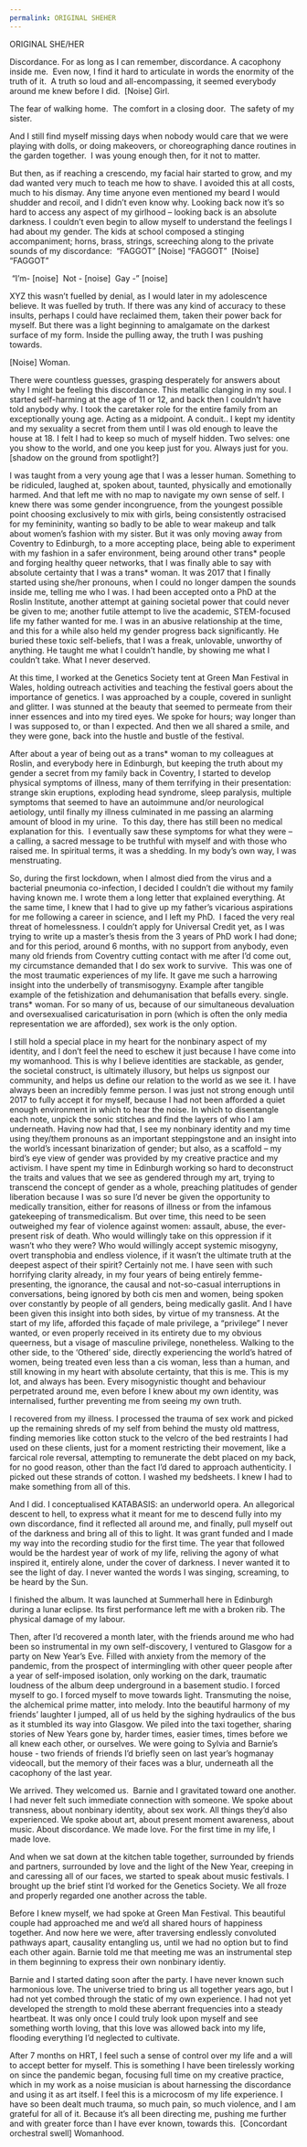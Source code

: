 ```yaml
---
permalink: ORIGINAL SHEHER
---
```

ORIGINAL SHE/HER 

Discordance. For as long as I can remember, discordance. A cacophony inside me. 
Even now, I find it hard to articulate in words the enormity of the truth of it. 
A truth so loud and all-encompassing, it seemed everybody around me knew before I did. 
[Noise]
Girl.

The fear of walking home. 
The comfort in a closing door. 
The safety of my sister. 

And I still find myself missing days when nobody would care that we were playing with dolls, or doing makeovers, or choreographing dance routines in the garden together. 
I was young enough then, for it not to matter. 

But then, as if reaching a crescendo, my facial hair started to grow, and my dad wanted very much to teach me how to shave. I avoided this at all costs, much to his dismay. Any time anyone even mentioned my beard I would shudder and recoil, and I didn’t even know why. Looking back now it’s so hard to access any aspect of my girlhood – looking back is an absolute darkness. I couldn’t even begin to allow myself to understand the feelings I had about my gender. The kids at school composed a stinging accompaniment; horns, brass, strings, screeching along to the private sounds of my discordance: 
“FAGGOT”
[Noise]
“FAGGOT” 
[Noise]
“FAGGOT”

 “I’m- [noise]
 Not - [noise]
 Gay -” [noise]


XYZ this wasn’t fuelled by denial, as I would later in my adolescence believe. It was fuelled by truth. If there was any kind of accuracy to these insults, perhaps I could have reclaimed them, taken their power back for myself. But there was a light beginning to amalgamate on the darkest surface of my form. Inside the pulling away, the truth I was pushing towards.

[Noise]
Woman.

There were countless guesses, grasping desperately for answers about why I might be feeling this discordance. This metallic clanging in my soul. I started self-harming at the age of 11 or 12, and back then I couldn’t have told anybody why. I took the caretaker role for the entire family from an exceptionally young age. Acting as a midpoint. A conduit.. I kept my identity and my sexuality a secret from them until I was old enough to leave the house at 18. I felt I had to keep so much of myself hidden. Two selves: one you show to the world, and one you keep just for you. Always just for you. 
[shadow on the ground from spotlight?]

I was taught from a very young age that I was a lesser human. Something to be ridiculed, laughed at, spoken about, taunted, physically and emotionally harmed. And that left me with no map to navigate my own sense of self. I knew there was some gender incongruence, from the youngest possible point choosing exclusively to mix with girls, being consistently ostracised for my femininity, wanting so badly to be able to wear makeup and talk about women’s fashion with my sister. But it was only moving away from Coventry to Edinburgh, to a more accepting place, being able to experiment with my fashion in a safer environment, being around other trans* people and forging healthy queer networks, that I was finally able to say with absolute certainty that I was a trans* woman. It was 2017 that I finally started using she/her pronouns, when I could no longer dampen the sounds inside me, telling me who I was. I had been accepted onto a PhD at the Roslin Institute, another attempt at gaining societal power that could never be given to me; another futile attempt to live the academic, STEM-focused life my father wanted for me. I was in an abusive relationship at the time, and this for a while also held my gender progress back significantly. He buried these toxic self-beliefs, that I was a freak, unlovable, unworthy of anything. He taught me what I couldn’t handle, by showing me what I couldn’t take. What I never deserved.

At this time, I worked at the Genetics Society tent at Green Man Festival in Wales, holding outreach activities and teaching the festival goers about the importance of genetics. I was approached by a couple, covered in sunlight and glitter. I was stunned at the beauty that seemed to permeate from their inner essences and into my tired eyes. We spoke for hours; way longer than I was supposed to, or than I expected. And then we all shared a smile, and they were gone, back into the hustle and bustle of the festival. 

After about a year of being out as a trans* woman to my colleagues at Roslin, and everybody here in Edinburgh, but keeping the truth about my gender a secret from my family back in Coventry, I started to develop physical symptoms of illness, many of them terrifying in their presentation: strange skin eruptions, exploding head syndrome, sleep paralysis, multiple symptoms that seemed to have an autoimmune and/or neurological aetiology, until finally my illness culminated in me passing an alarming amount of blood in my urine. 
To this day, there has still been no medical explanation for this. 
I eventually saw these symptoms for what they were – a calling, a sacred message to be truthful with myself and with those who raised me. In spiritual terms, it was a shedding. In my body’s own way, I was menstruating. 

So, during the first lockdown, when I almost died from the virus and a bacterial pneumonia co-infection, I decided I couldn’t die without my family having known me. I wrote them a long letter that explained everything. At the same time, I knew that I had to give up my father’s vicarious aspirations for me following a career in science, and I left my PhD. 
I faced the very real threat of homelessness. I couldn’t apply for Universal Credit yet, as I was trying to write up a master’s thesis from the 3 years of PhD work I had done; and for this period, around 6 months, with no support from anybody, even many old friends from Coventry cutting contact with me after I’d come out, my circumstance demanded that I do sex work to survive. 
This was one of the most traumatic experiences of my life. It gave me such a harrowing insight into the underbelly of transmisogyny. Example after tangible example of the fetishization and dehumanisation that befalls every. single. trans* woman. For so many of us, because of our simultaneous devaluation and oversexualised caricaturisation in porn (which is often the only media representation we are afforded), sex work is the only option.


I still hold a special place in my heart for the nonbinary aspect of my identity, and I don’t feel the need to eschew it just because I have come into my womanhood. This is why I believe identities are stackable, as gender, the societal construct, is ultimately illusory, but helps us signpost our community, and helps us define our relation to the world as we see it. I have always been an incredibly femme person. I was just not strong enough until 2017 to fully accept it for myself, because I had not been afforded a quiet enough environment in which to hear the noise. In which to disentangle each note, unpick the sonic stitches and find the layers of who I am underneath. Having now had that, I see my nonbinary identity and my time using they/them pronouns as an important steppingstone and an insight into the world’s incessant binarization of gender; but also, as a scaffold – my bird’s eye view of gender was provided by my creative practice and my activism. I have spent my time in Edinburgh working so hard to deconstruct the traits and values that we see as gendered through my art, trying to transcend the concept of gender as a whole, preaching platitudes of gender liberation because I was so sure I’d never be given the opportunity to medically transition, either for reasons of illness or from the infamous gatekeeping of transmedicalism. But over time, this need to be seen outweighed my fear of violence against women: assault, abuse, the ever-present risk of death.
Who would willingly take on this oppression if it wasn’t who they were? Who would willingly accept systemic misogyny, overt transphobia and endless violence, if it wasn’t the ultimate truth at the deepest aspect of their spirit? Certainly not me. I have seen with such horrifying clarity already, in my four years of being entirely femme-presenting, the ignorance, the causal and not-so-casual interruptions in conversations, being ignored by both cis men and women, being spoken over constantly by people of all genders, being medically gaslit. And I have been given this insight into both sides, by virtue of my transness. At the start of my life, afforded this façade of male privilege, a “privilege” I never wanted, or even properly received in its entirety due to my obvious queerness, but a visage of masculine privilege, nonetheless. Walking to the other side, to the ‘Othered’ side, directly experiencing the world’s hatred of women, being treated even less than a cis woman, less than a human, and still knowing in my heart with absolute certainty, that this is me. This is my lot, and always has been. Every misogynistic thought and behaviour perpetrated around me, even before I knew about my own identity, was internalised, further preventing me from seeing my own truth.

I recovered from my illness. I processed the trauma of sex work and picked up the remaining shreds of my self from behind the musty old mattress, finding memories like cotton stuck to the velcro of the bed restraints I had used on these clients, just for a moment restricting their movement, like a farcical role reversal, attempting to remunerate the debt placed on my back, for no good reason, other than the fact I’d dared to approach authenticity. I picked out these strands of cotton. I washed my bedsheets. I knew I had to make something from all of this. 

And I did. I conceptualised KATABASIS: an underworld opera. An allegorical descent to hell, to express what it meant for me to descend fully into my own discordance, find it reflected all around me, and finally, pull myself out of the darkness and bring all of this to light. It was grant funded and I made my way into the recording studio for the first time. The year that followed would be the hardest year of work of my life, reliving the agony of what inspired it, entirely alone, under the cover of darkness. I never wanted it to see the light of day. I never wanted the words I was singing, screaming, to be heard by the Sun. 

I finished the album. It was launched at Summerhall here in Edinburgh during a lunar eclipse. Its first performance left me with a broken rib. The physical damage of my labour. 

Then, after I’d recovered a month later, with the friends around me who had been so instrumental in my own self-discovery, I ventured to Glasgow for a party on New Year’s Eve. Filled with anxiety from the memory of the pandemic, from the prospect of intermingling with other queer people after a year of self-imposed isolation, only working on the dark, traumatic loudness of the album deep underground in a basement studio. I forced myself to go. I forced myself to move towards light. Transmuting the noise, the alchemical prime matter, into melody. Into the beautiful harmony of my friends’ laughter I jumped, all of us held by the sighing hydraulics of the bus as it stumbled its way into Glasgow. We piled into the taxi together, sharing stories of New Years gone by, harder times, easier times, times before we all knew each other, or ourselves. We were going to Sylvia and Barnie’s house - two friends of friends I’d briefly seen on last year’s hogmanay videocall, but the memory of their faces was a blur, underneath all the cacophony of the last year. 

We arrived. They welcomed us. 
Barnie and I gravitated toward one another. I had never felt such immediate connection with someone. We spoke about transness, about nonbinary identity, about sex work. All things they’d also experienced. We spoke about art, about present moment awareness, about music. About discordance. We made love. For the first time in my life, I made love. 

And when we sat down at the kitchen table together, surrounded by friends and partners, surrounded by love and the light of the New Year, creeping in and caressing all of our faces, we started to speak about music festivals. I brought up the brief stint I’d worked for the Genetics Society. We all froze and properly regarded one another across the table. 

Before I knew myself, we had spoke at Green Man Festival. This beautiful couple had approached me and we’d all shared hours of happiness together. And now here we were, after traversing endlessly convoluted pathways apart, causality entangling us, until we had no option but to find each other again. Barnie told me that meeting me was an instrumental step in them beginning to express their own nonbinary identiy.

Barnie and I started dating soon after the party. I have never known such harmonious love. The universe tried to bring us all together years ago, but I had not yet combed through the static of my own experience. I had not yet developed the strength to mold these aberrant frequencies into a steady heartbeat. It was only once I could truly look upon myself and see something worth loving, that this love was allowed back into my life, flooding everything I’d neglected to cultivate. 

After 7 months on HRT, I feel such a sense of control over my life and a will to accept better for myself. This is something I have been tirelessly working on since the pandemic began, focusing full time on my creative practice, which in my work as a noise musician is about harnessing the discordance and using it as art itself. I feel this is a microcosm of my life experience. I have so been dealt much trauma, so much pain, so much violence, and I am grateful for all of it. Because it’s all been directing me, pushing me further and with greater force than I have ever known, towards this. 
[Concordant orchestral swell]
Womanhood.